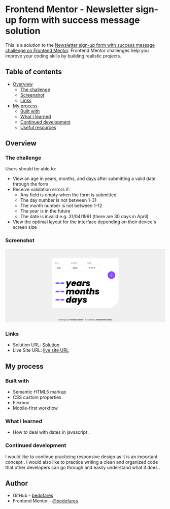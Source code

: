# Frontend Mentor - Newsletter sign-up form with success message solution

This is a solution to the [Newsletter sign-up form with success message challenge on Frontend Mentor](https://www.frontendmentor.io/challenges/newsletter-signup-form-with-success-message-3FC1AZbNrv). Frontend Mentor challenges help you improve your coding skills by building realistic projects.

## Table of contents

- [Overview](#overview)
  - [The challenge](#the-challenge)
  - [Screenshot](#screenshot)
  - [Links](#links)
- [My process](#my-process)
  - [Built with](#built-with)
  - [What I learned](#what-i-learned)
  - [Continued development](#continued-development)
  - [Useful resources](#useful-resources)

## Overview

### The challenge

Users should be able to:

- View an age in years, months, and days after submitting a valid date through the form
- Receive validation errors if:
  - Any field is empty when the form is submitted
  - The day number is not between 1-31
  - The month number is not between 1-12
  - The year is in the future
  - The date is invalid e.g. 31/04/1991 (there are 30 days in April)
- View the optimal layout for the interface depending on their device's screen size

### Screenshot

![](./assets/images/age-calculator.png)

### Links

- Solution URL: [Solution](https://www.frontendmentor.io/solutions/agecalculatorapp-solution-CmS0Tgx9Bk)
- Live Site URL: [live site URL](https://frontendmentor-age-calculator-app.netlify.app/)

## My process

### Built with

- Semantic HTML5 markup
- CSS custom properties
- Flexbox
- Mobile-first workflow

### What I learned

- How to deal with dates in javascript .

### Continued development

I would like to continue practicing responsive design as it is an important concept . I would also like to practice writing a clean and organized code that other developers can go through and easily understand what it does .

## Author

- GitHub - [bedofares](https://github.com/bedofares)
- Frontend Mentor - [@bedofares](https://www.frontendmentor.io/profile/bedofares)


